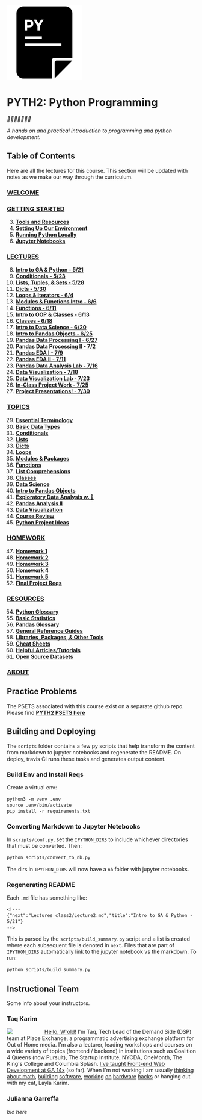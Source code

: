 ![icon](assets/pycon.png?raw=true)
# PYTH2: Python Programming

*🎉🎈🎂🍾🎊🍻💃*

*A hands on and practical introduction
 to programming and python development.*

## Table of Contents

Here are all the lectures for this course. This section will be updated with notes as we make our way through the curriculum.


### [WELCOME](src/README.md)
### [GETTING STARTED](src/Intro/README.md)
3. **[Tools and Resources](src/Intro/tools.md)**
4. **[Setting Up Our Environment](src/Intro/environment.md)**
5. **[Running Python Locally](src/Intro/running_py_locally.md)**
6. **[Jupyter Notebooks](src/Intro/jupyter_notebooks.md)**
### [LECTURES](src/Lectures_class2/README.md)
8. **[Intro to GA & Python - 5/21](src/Lectures_class2/Lecture1.md)**
9. **[Conditionals - 5/23](src/Lectures_class2/Lecture2.md)**
10. **[Lists, Tuples, & Sets - 5/28](src/Lectures_class2/Lecture3.md)**
11. **[Dicts - 5/30](src/Lectures_class2/Lecture4.md)**
12. **[Loops & Iterators - 6/4](src/Lectures_class2/Lecture5.md)**
13. **[Modules & Functions Intro - 6/6](src/Lectures_class2/Lecture6.md)**
14. **[Functions - 6/11](src/Lectures_class2/Lecture7.md)**
15. **[Intro to OOP & Classes - 6/13](src/Lectures_class2/Lecture8.md)**
16. **[Classes - 6/18](src/Lectures_class2/Lecture9.md)**
17. **[Intro to Data Science - 6/20](src/Lectures_class2/Lecture10.md)**
18. **[Intro to Pandas Objects - 6/25](src/Lectures_class2/Lecture11.md)**
19. **[Pandas Data Processing I - 6/27](src/Lectures_class2/Lecture12.md)**
20. **[Pandas Data Processing II - 7/2](src/Lectures_class2/Lecture13.md)**
21. **[Pandas EDA I - 7/9](src/Lectures_class2/Lecture14.md)**
22. **[Pandas EDA II - 7/11](src/Lectures_class2/Lecture15.md)**
23. **[Pandas Data Analysis Lab - 7/16](src/Lectures_class2/Lecture16.md)**
24. **[Data Visualization - 7/18](src/Lectures_class2/Lecture17.md)**
25. **[Data Visualization Lab - 7/23](src/Lectures_class2/Lecture18.md)**
26. **[In-Class Project Work - 7/25](src/Lectures_class2/Lecture19.md)**
27. **[Project Presentations! - 7/30](src/Lectures_class2/Lecture20.md)**
### [TOPICS](src/Topics/README.md)
29. **[Essential Terminology](src/Topics/nb/essential_terminology.ipynb)**
30. **[Basic Data Types](src/Topics/nb/basic_data_types.ipynb)**
31. **[Conditionals](src/Topics/nb/conditionals.ipynb)**
32. **[Lists](src/Topics/nb/lists.ipynb)**
33. **[Dicts](src/Topics/nb/dicts.ipynb)**
34. **[Loops](src/Topics/nb/loops.ipynb)**
35. **[Modules & Packages](src/Topics/nb/modules.ipynb)**
36. **[Functions](src/Topics/nb/functions.ipynb)**
37. **[List Comprehensions](src/Topics/nb/list_comprehensions.ipynb)**
38. **[Classes](src/Topics/nb/classes.ipynb)**
39. **[Data Science](src/Topics/nb/data_science.ipynb)**
40. **[Intro to Pandas Objects](src/Topics/nb/intro_pandas.ipynb)**
41. **[Exploratory Data Analysis w. 🐼](src/Topics/nb/preprocessing.ipynb)**
42. **[Pandas Analysis II](src/Topics/nb/eda.ipynb)**
43. **[Data Visualization](src/Topics/nb/data_viz.ipynb)**
44. **[Course Review](src/Topics/nb/course_review.ipynb)**
45. **[Python Project Ideas](src/Topics/nb/project_ideas.ipynb)**
### [HOMEWORK](src/Homework/README.md)
47. **[Homework 1](src/Homework/hwk1.md)**
48. **[Homework 2](src/Homework/hwk2.md)**
49. **[Homework 3](src/Homework/hwk3.md)**
50. **[Homework 4](src/Homework/hwk4.md)**
51. **[Homework 5](src/Homework/hwk5.md)**
52. **[Final Project Reqs](src/Homework/final.md)**
### [RESOURCES](src/Resources/README.md)
54. **[Python Glossary](src/Resources/python_glossary.md)**
55. **[Basic Statistics](src/Resources/basic_stats.md)**
56. **[Pandas Glossary](src/Resources/pandas_glossary.md)**
57. **[General Reference Guides](src/Resources/genref.md)**
58. **[Libraries, Packages, & Other Tools](src/Resources/tools_libs.md)**
59. **[Cheat Sheets](src/Resources/cheat_sheets.md)**
60. **[Helpful Articles/Tutorials](src/Resources/articles.md)**
61. **[Open Source Datasets](src/Resources/datasets.md)**
### [ABOUT](src/About/README.md)
## Practice Problems

The PSETS associated with this course exist on a separate github repo. Please find **[PYTH2 PSETS here](https://github.com/mottaquikarim/pydev-psets)**

## Building and Deploying

The `scripts` folder contains a few py scripts that help transform the content from markdown to jupyter notebooks and regenerate the README. On deploy, travis CI runs these tasks and generates output content.

### Build Env and Install Reqs 

Create a virtual env:

```
python3 -m venv .env
source .env/bin/activate
pip install -r requirements.txt
```

### Converting Markdown to Jupyter Notebooks

In `scripts/conf.py`, set the `IPYTHON_DIRS` to include whichever directories that must be converted. Then:

```python
python scripts/convert_to_nb.py
```

The dirs in `IPYTHON_DIRS` will now have a `nb` folder with jupyter notebooks.

### Regenerating README

Each `.md` file has something like:

```
<!---
{"next":"Lectures_class2/Lecture2.md","title":"Intro to GA & Python - 5/21"}
-->
```

This is parsed by the `scripts/build_summary.py` script and a list is created where each subsequent file is denoted in `next`. Files that are part of `IPYTHON_DIRS` automatically link to the jupyter notebook vs the markdown. To run:

```python
python scripts/build_summary.py
```

## Instructional Team

Some info about your instructors.

### Taq Karim

<img src="https://github.com/mottaquikarim/JavascriptBootcamp/blob/master/assets/taq.jpg?raw=true" style="width: 100px; height: auto;" width="100" align="left"> 

[Hello, Wrold!](https://medium.com/@the_taqquikarim/console-log-hello-wrold-3e3abeb44396) I'm Taq, Tech Lead of the Demand Side (DSP) team at Place Exchange, a programmatic advertising exchange platform for Out of Home media. I'm also a lecturer, leading workshops and courses on a wide variety of topics (frontend / backend) in institutions such as Coalition 4 Queens (now Pursuit), The Startup Institute, NYCDA, OneMonth, The King's College and Columbia Splash. [I've taught Front-end Web Development at GA 14x](https://medium.com/@the_taqquikarim/10-lessons-learned-from-100-weeks-of-teaching-fewd-12c43db14f6b) (so far). When I'm not working I am usually [thinking about math](https://medium.com/math-musings/why-does-25-25-2-2-1-100-25-an-explanation-6c7e7b283d41), [building](https://medium.com/@the_taqquikarim/a-technique-for-saving-content-from-a-data-text-html-uri-10f045a8876d) [software](https://medium.com/@the_taqquikarim/introducing-bonfire-2c0e437895e2), [working](https://photos.app.goo.gl/w1crzgI7DqCgGR373) [on](https://photos.app.goo.gl/EaFkp5SmyO0opkg32) [hardware](https://photos.app.goo.gl/tvxPl2zbIMl7FEnK2) [hacks](https://www.instagram.com/p/8rARZNND_t/?taken-by=taqqui.karim) or hanging out with my cat, Layla Karim.

### Julianna Garreffa

*bio here*
